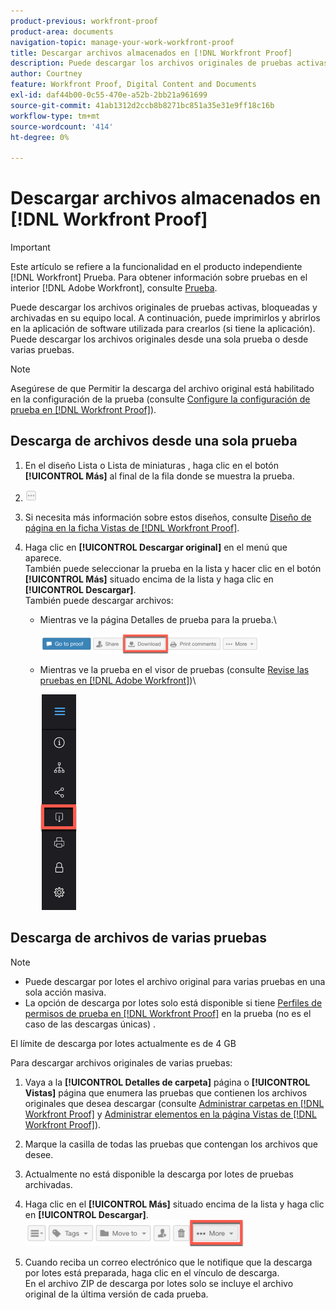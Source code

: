 ```yaml
---
product-previous: workfront-proof
product-area: documents
navigation-topic: manage-your-work-workfront-proof
title: Descargar archivos almacenados en [!DNL Workfront Proof]
description: Puede descargar los archivos originales de pruebas activas, bloqueadas y archivadas en su equipo local. A continuación, puede imprimirlos y abrirlos en la aplicación de software utilizada para crearlos (si tiene la aplicación). Puede descargar los archivos originales desde una sola prueba o desde varias pruebas.
author: Courtney
feature: Workfront Proof, Digital Content and Documents
exl-id: daf44b00-0c55-470e-a52b-2bb21a961699
source-git-commit: 41ab1312d2ccb8b8271bc851a35e31e9ff18c16b
workflow-type: tm+mt
source-wordcount: '414'
ht-degree: 0%

---
```


# Descargar archivos almacenados en [!DNL Workfront Proof]

>[!IMPORTANT]
>
>Este artículo se refiere a la funcionalidad en el producto independiente [!DNL Workfront] Prueba. Para obtener información sobre pruebas en el interior [!DNL Adobe Workfront], consulte [Prueba](../../../review-and-approve-work/proofing/proofing.md).

Puede descargar los archivos originales de pruebas activas, bloqueadas y archivadas en su equipo local. A continuación, puede imprimirlos y abrirlos en la aplicación de software utilizada para crearlos (si tiene la aplicación). Puede descargar los archivos originales desde una sola prueba o desde varias pruebas.

>[!NOTE]
>
>Asegúrese de que Permitir la descarga del archivo original está habilitado en la configuración de la prueba (consulte [Configure la configuración de prueba en [!DNL Workfront Proof]](../../../workfront-proof/wp-work-proofsfiles/manage-your-work/configure-proof-settings.md)).

## Descarga de archivos desde una sola prueba

1. En el diseño Lista o Lista de miniaturas , haga clic en el botón **[!UICONTROL Más]** al final de la fila donde se muestra la prueba.
1. ![More_button_small.png](assets/more-button-small.png)

1. Si necesita más información sobre estos diseños, consulte [Diseño de página en la ficha Vistas de [!DNL Workfront Proof]](../../../workfront-proof/wp-work-proofsfiles/basic-features/page-layout-view.md).
1. Haga clic en **[!UICONTROL Descargar original]** en el menú que aparece.\
   También puede seleccionar la prueba en la lista y hacer clic en el botón **[!UICONTROL Más]** situado encima de la lista y haga clic en **[!UICONTROL Descargar]**.\
   También puede descargar archivos:

   * Mientras ve la página Detalles de prueba para la prueba.\

      ![Download_btn_in_Proof_Details.png](assets/download-btn-in-proof-details-350x32.png)

   * Mientras ve la prueba en el visor de pruebas (consulte [Revise las pruebas en [!DNL Adobe Workfront]](../../../review-and-approve-work/proofing/reviewing-proofs-within-workfront/review-proofs-in-wf.md))\

      ![download_proof_btn_in_viewer.png](assets/download-proof-btn-in-viewer.png)

## Descarga de archivos de varias pruebas

>[!NOTE]
>
>* Puede descargar por lotes el archivo original para varias pruebas en una sola acción masiva.
>* La opción de descarga por lotes solo está disponible si tiene [Perfiles de permisos de prueba en [!DNL Workfront Proof]](../../../workfront-proof/wp-acct-admin/account-settings/proof-perm-profiles-in-wp.md) en la prueba (no es el caso de las descargas únicas) .
>




El límite de descarga por lotes actualmente es de 4 GB

Para descargar archivos originales de varias pruebas:

1. Vaya a la **[!UICONTROL Detalles de carpeta]** página o **[!UICONTROL Vistas]** página que enumera las pruebas que contienen los archivos originales que desea descargar (consulte [Administrar carpetas en [!DNL Workfront Proof]](../../../workfront-proof/wp-work-proofsfiles/organize-your-work/manage-folders.md) y [Administrar elementos en la página Vistas de [!DNL Workfront Proof]](../../../workfront-proof/wp-work-proofsfiles/manage-your-work/manage-items-on-views-page.md)).

1. Marque la casilla de todas las pruebas que contengan los archivos que desee.
1. Actualmente no está disponible la descarga por lotes de pruebas archivadas.
1. Haga clic en el **[!UICONTROL Más]** situado encima de la lista y haga clic en **[!UICONTROL Descargar]**.\
   ![More_button_above_lists.png](assets/more-button-above-lists-350x42.png)

1. Cuando reciba un correo electrónico que le notifique que la descarga por lotes está preparada, haga clic en el vínculo de descarga.\
   En el archivo ZIP de descarga por lotes solo se incluye el archivo original de la última versión de cada prueba.
